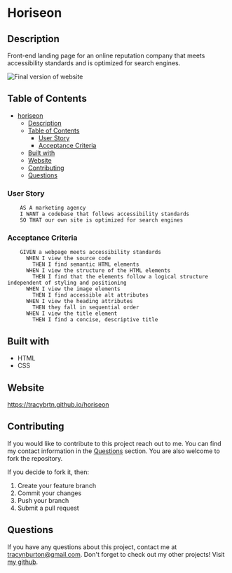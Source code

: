 # Horiseon


## Description

Front-end landing page for an online reputation company that meets accessibility standards and is optimized for search engines.

![Final version of website](https://github.com/tracybrtn/horiseon/blob/main/assets/images/horiseon-final-screenshot.jpeg?raw=true)

## Table of Contents

- [horiseon](#horiseon)
  - [Description](#description)
  - [Table of Contents](#table-of-contents)
    - [User Story](#user-story)
    - [Acceptance Criteria](#acceptance-criteria)
  - [Built with](#built-with)
  - [Website](#website)
  - [Contributing](#contributing)
  - [Questions](#questions)
  
### User Story

        AS A marketing agency
        I WANT a codebase that follows accessibility standards
        SO THAT our own site is optimized for search engines

### Acceptance Criteria

        GIVEN a webpage meets accessibility standards
          WHEN I view the source code
            THEN I find semantic HTML elements
          WHEN I view the structure of the HTML elements
            THEN I find that the elements follow a logical structure independent of styling and positioning 
          WHEN I view the image elements
            THEN I find accessible alt attributes
          WHEN I view the heading attributes
            THEN they fall in sequential order
          WHEN I view the title element
            THEN I find a concise, descriptive title

## Built with

* HTML
* CSS

## Website

https://tracybrtn.github.io/horiseon

## Contributing

If you would like to contribute to this project reach out to me. You can find my contact information in the [Questions](#questions) section. You are also welcome to fork the repository.

If you decide to fork it, then:

1. Create your feature branch
2. Commit your changes
3. Push your branch
4. Submit a pull request

## Questions

If you have any questions about this project, contact me at tracynburton@gmail.com.
Don't forget to check out my other projects! Visit [my github](https://github.com/tracybrtn).
